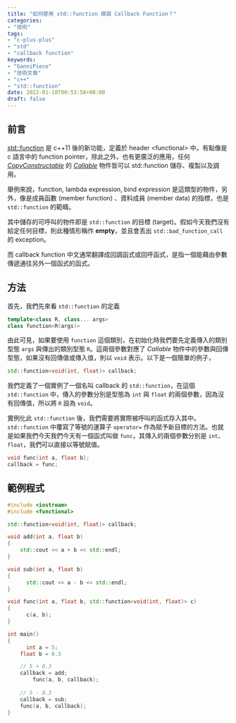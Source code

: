 ```yaml
---
title: "如何使用 std::function 撰寫 Callback Function？"
categories:
- "技術"
tags:
- "c-plus-plus"
- "std"
- "callback function"
keywords:
- "GanniPiece"
- "技術文章"
- "c++"
- "std::function"
date: 2022-01-18T00:53:58+08:00
draft: false
---
```


<!--more-->

## 前言

[std::function][1] 是 c++11 後的新功能，定義於 header \<functional> 中。有點像是 c 語言中的 function pointer，除此之外，也有更廣泛的應用，任何 [*CopyConstructable*][2] 的 [*Callable*][3] 物件皆可以 std::function 儲存、複製以及調用。

舉例來說，function, lambda expression, bind expression 是這類型的物件，另外，像是成員函數 (member function) 、資料成員 (member data) 的指標，也是 `std::function` 的範疇。

其中儲存的可呼叫的物件即是 `std::function` 的目標 (target)。假如今天我們沒有給定任何目標，則此種情形稱作 **empty**，並且會丟出 `std::bad_function_call` 的 exception。

而 callback function 中文通常翻譯成回調函式或回呼函式，是指一個能藉由參數傳遞通往另外一個函式的函式。



## 方法

首先，我們先來看 `std::function` 的定義

```c++
template<class R, class... args>
class function<R(args)>
```

由此可見，如果要使用 `function` 這個類別，在初始化時我們要先定義傳入的類別型態 `args` 與傳出的類別型態 `R`。這兩個參數對應了 *Callable* 物件中的參數與回傳型態，如果沒有回傳值或傳入值，則以 `void` 表示。以下是一個簡單的例子，

```c++
std::function<void(int, float)> callback;
```

我們定義了一個實例了一個名叫 callback 的 `std::function`，在這個 `std::function` 中，傳入的參數分別是型態為 `int` 與 `float` 的兩個參數，因為沒有回傳值，所以將 `R` 設為 `void`。

實例化此 `std::function` 後，我們需要將實際被呼叫的函式存入其中。`std::function` 中覆寫了等號的運算子 `operator=` 作為賦予新目標的方法。也就是如果我們今天我們今天有一個函式叫做 `func`，其傳入的兩個參數分別是 `int`、`float`，我們可以直接以等號賦值。

```c++
void func(int a, float b);
callback = func;
```



## 範例程式

```c++
#include <iostream>
#include <functional>

std::function<void(int, float)> callback;

void add(int a, float b)
{
  	std::cout << a + b << std::endl;
}

void sub(int a, float b)
{
	  std::cout << a - b << std::endl;
}

void func(int a, float b, std::function<void(int, float)> c)
{
	  c(a, b);
}

int main()
{
	  int a = 5;
  	float b = 0.3

    // 5 + 0.3
    callback = add;
 		func(a, b, callback);
  
    // 5 - 0.3
    callback = sub;
    func(a, b, callback);
}
```





## 

[1]: https://en.cppreference.com/w/cpp/utility/functional/function
[2]: https://en.cppreference.com/w/cpp/named_req/CopyConstructible
[3]: https://en.cppreference.com/w/cpp/named_req/Callable